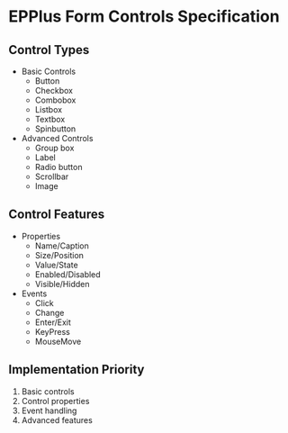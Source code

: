 # EPPlus Form Controls Specification

## Control Types
- Basic Controls
  - Button
  - Checkbox
  - Combobox
  - Listbox
  - Textbox
  - Spinbutton
- Advanced Controls
  - Group box
  - Label
  - Radio button
  - Scrollbar
  - Image

## Control Features
- Properties
  - Name/Caption
  - Size/Position
  - Value/State
  - Enabled/Disabled
  - Visible/Hidden
- Events
  - Click
  - Change
  - Enter/Exit
  - KeyPress
  - MouseMove

## Implementation Priority
1. Basic controls
2. Control properties
3. Event handling
4. Advanced features